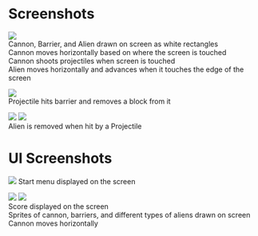 # Screenshots
![](https://github.com/ecs160ss12019/Wethebest/blob/master/Sprint1/Screenshots/screenshot2.png)  
Cannon, Barrier, and Alien drawn on screen as white rectangles  
Cannon moves horizontally based on where the screen is touched  
Cannon shoots projectiles when screen is touched  
Alien moves horizontally and advances when it touches the edge of the screen  

![](https://github.com/ecs160ss12019/Wethebest/blob/master/Sprint1/Screenshots/screenshot3.png)  
Projectile hits barrier and removes a block from it  

![](https://github.com/ecs160ss12019/Wethebest/blob/master/Sprint1/Screenshots/screenshot4.png)
![](https://github.com/ecs160ss12019/Wethebest/blob/master/Sprint1/Screenshots/screenshot5.png)  
Alien is removed when hit by a Projectile  

# UI Screenshots
![](https://github.com/ecs160ss12019/Wethebest/blob/master/Sprint1/Screenshots/UIScreenshot1.png)  Start menu displayed on the screen

![](https://github.com/ecs160ss12019/Wethebest/blob/master/Sprint1/Screenshots/UIScreenshot2.png) 
![](https://github.com/ecs160ss12019/Wethebest/blob/master/Sprint1/Screenshots/UIScreenshot3.png)  
Score displayed on the screen  
Sprites of cannon, barriers, and different types of aliens drawn on screen  
Cannon moves horizontally

